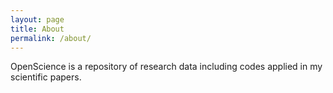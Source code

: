 ```yaml
---
layout: page
title: About
permalink: /about/
---
```


OpenScience is a repository of research data including codes applied in my scientific papers.
